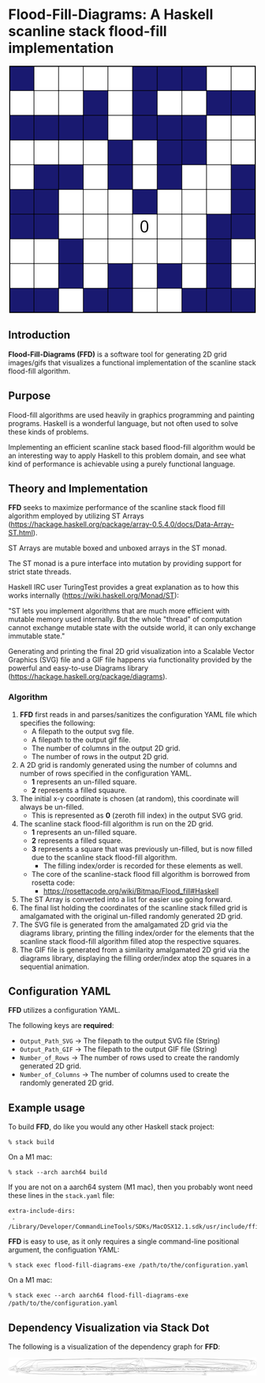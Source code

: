 # Flood-Fill-Diagrams:  A Haskell scanline stack flood-fill implementation

<p align="center">
  <img src="https://github.com/Matthew-Mosior/Flood-Fill-Diagrams/blob/main/examples/grid.gif" alt="animated" />
</p>

## Introduction

**Flood-Fill-Diagrams (FFD)** is a software tool for generating 2D grid images/gifs that visualizes a functional implementation of the scanline stack flood-fill algorithm.

## Purpose

Flood-fill algorithms are used heavily in graphics programming and painting programs.  Haskell is a wonderful language, but not often used to solve these kinds of problems.

Implementing an efficient scanline stack based flood-fill algorithm would be an interesting way to apply Haskell to this problem domain, and see what kind of performance is achievable using a purely functional language.

## Theory and Implementation

**FFD** seeks to maximize performance of the scanline stack flood fill algorithm employed by utilizing ST Arrays (https://hackage.haskell.org/package/array-0.5.4.0/docs/Data-Array-ST.html).

ST Arrays are mutable boxed and unboxed arrays in the ST monad.

The ST monad is a pure interface into mutation by providing support for strict state threads.

Haskell IRC user TuringTest provides a great explanation as to how this works internally (https://wiki.haskell.org/Monad/ST):

"ST lets you implement algorithms that are much more efficient with mutable memory used internally. But the whole "thread" of computation cannot exchange mutable state with the outside world, it can only exchange immutable state."

Generating and printing the final 2D grid visualization into a Scalable Vector Graphics (SVG) file and a GIF file happens via functionality provided by the powerful and easy-to-use Diagrams library (https://hackage.haskell.org/package/diagrams).

### Algorithm

1) **FFD** first reads in and parses/sanitizes the configuration YAML file which specifies the following:
   - A filepath to the output svg file.
   - A filepath to the output gif file.
   - The number of columns in the output 2D grid.
   - The number of rows in the output 2D grid.
2) A 2D grid is randomly generated using the number of columns and number of rows specified in the configuration YAML.
   - **1** represents an un-filled square.
   - **2** represents a filled squaure.
3) The initial x-y coordinate is chosen (at random), this coordinate will always be un-filled.
   - This is represented as **0** (zeroth fill index) in the output SVG grid.
4) The scanline stack flood-fill algorithm is run on the 2D grid.
   - **1** represents an un-filled square.
   - **2** represents a filled square.
   - **3** represents a square that was previously un-filled, but is now filled due to the scanline stack flood-fill algorithm.
     - The filling index/order is recorded for these elements as well.
   - The core of the scanline-stack flood fill algorithm is borrowed from rosetta code:
     - https://rosettacode.org/wiki/Bitmap/Flood_fill#Haskell
5) The ST Array is converted into a list for easier use going forward.
6) The final list holding the coordinates of the scanline stack filled grid is amalgamated with the original un-filled randomly generated 2D grid.
7) The SVG file is generated from the amalgamated 2D grid via the diagrams library, printing the filling index/order for the elements that the scanline stack flood-fill algorithm filled atop the respective squares.
8) The GIF file is generated from a similarity amalgamated 2D grid via the diagrams library, displaying the filling order/index atop the squares in a sequential animation.

## Configuration YAML

**FFD** utilizes a configuration YAML.

The following keys are **required**:

- ```Output_Path_SVG``` -> The filepath to the output SVG file (String)
- ```Output_Path_GIF``` -> The filepath to the output GIF file (String)
- ```Number_of_Rows``` -> The number of rows used to create the randomly generated 2D grid.
- ```Number_of_Columns``` -> The number of columns used to create the randomly generated 2D grid.

## Example usage

To build **FFD**, do like you would any other Haskell stack project:

```
% stack build
```

On a M1 mac:

```
% stack --arch aarch64 build
```

If you are not on a aarch64 system (M1 mac), then you probably wont need these lines in the `stack.yaml` file:

```
extra-include-dirs:
 - /Library/Developer/CommandLineTools/SDKs/MacOSX12.1.sdk/usr/include/ffi
```

**FFD** is easy to use, as it only requires a single command-line positional argument, the configuation YAML:

```
% stack exec flood-fill-diagrams-exe /path/to/the/configuration.yaml
```

On a M1 mac:

```
% stack exec --arch aarch64 flood-fill-diagrams-exe /path/to/the/configuration.yaml
```

## Dependency Visualization via Stack Dot

The following is a visualization of the dependency graph for **FFD**:

![alt text](https://github.com/Matthew-Mosior/Flood-Fill-Diagrams/blob/main/dependencies.png)
